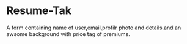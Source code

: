 # Resume-Tak
A form containing name of user,email,profilr photo and details.and an awsome background with price tag of premiums.
